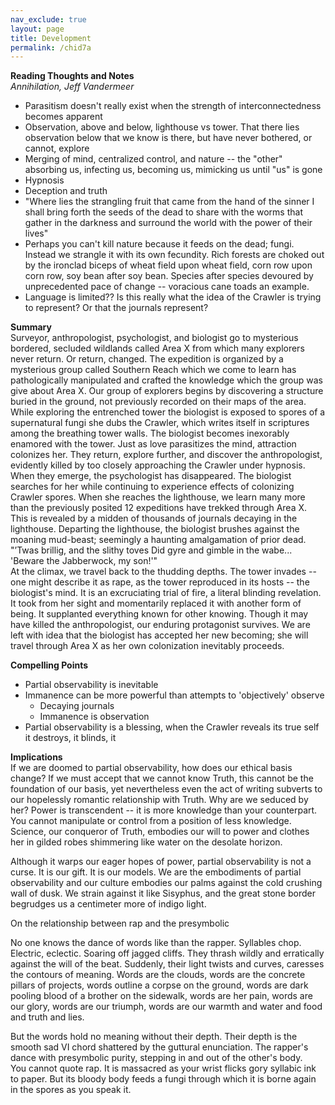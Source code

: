 ```yaml
---              
nav_exclude: true              
layout: page              
title: Development     
permalink: /chid7a  
---              
```

**Reading Thoughts and Notes**  
*Annihilation, Jeff Vandermeer*
- Parasitism doesn't really exist when the strength of interconnectedness becomes apparent 
- Observation, above and below, lighthouse vs tower. That there lies observation below that we know is there, but 
have never bothered, or cannot, explore
- Merging of mind, centralized control, and nature -- the "other" absorbing us, infecting us, becoming us, mimicking us 
until "us" is gone
- Hypnosis
- Deception and truth
- "Where lies the strangling fruit that came from the hand of the sinner I shall bring forth the seeds of the dead to 
share with the worms that gather in the darkness and surround the world with the power of their lives"
- Perhaps you can't kill nature because it feeds on the dead; fungi. Instead we strangle it with its own fecundity.
Rich forests are choked out by the ironclad biceps of wheat field upon wheat field, corn row upon corn row, soy bean after soy bean.
Species after species devoured by unprecedented pace of change -- voracious cane toads an example.
- Language is limited?? Is this really what the idea of the Crawler is trying to represent? Or that the journals represent?

**Summary**  
Surveyor, anthropologist, psychologist, and biologist go to mysterious bordered, secluded wildlands called Area X from which many 
explorers never return. Or return, changed. The expedition is organized by a mysterious group called Southern Reach which we 
come to learn has pathologically manipulated and crafted the knowledge which the group was give about Area X. Our group of explorers 
begins by discovering a structure buried in the ground, not previously recorded on their maps of the area. While exploring the entrenched tower
the biologist is exposed to spores of a supernatural fungi she dubs the Crawler, which writes itself in scriptures among the breathing tower walls. The biologist
becomes inexorably enamored with the tower. Just as love parasitizes the mind, attraction colonizes her. They return, explore further, and
 discover the anthropologist, evidently killed by too closely approaching the Crawler under hypnosis. When they emerge, the psychologist 
has disappeared. The biologist searches for her while continuing to experience effects of colonizing Crawler spores. When she reaches the lighthouse,
we learn many more than the previously posited 12 expeditions have trekked through Area X. 
This is revealed by a midden of thousands of journals decaying in the lighthouse. Departing the lighthouse, the biologist brushes against the moaning
mud-beast; seemingly a haunting amalgamation of prior dead. "’Twas brillig, and the slithy toves Did gyre and gimble in the wabe... 'Beware the Jabberwock, my son!'"   
At the climax, we travel back to the thudding depths. The tower invades -- one might describe it as rape, as the tower reproduced in its
hosts -- the biologist's mind. It is an excruciating trial of fire, a literal blinding revelation. It took from her sight and momentarily replaced it
with another form of being. It supplanted everything known for other knowing. Though it may have killed the anthropologist, our enduring protagonist
survives. We are left with idea that the biologist has accepted her new becoming; she will travel through Area X as her own colonization inevitably proceeds.
  
**Compelling Points** 
- Partial observability is inevitable
- Immanence can be more powerful than attempts to 'objectively' observe
    - Decaying journals
    - Immanence is observation
- Partial observability is a blessing, when the Crawler reveals its true self it destroys, it blinds, it 
 
**Implications**  
If we are doomed to partial observability, how does our ethical basis change? If we must accept that we cannot know Truth, this cannot be
the foundation of our basis, yet nevertheless even the act of writing subverts to our hopelessly romantic relationship with Truth.
Why are we seduced by her?
Power is transcendent -- it is more knowledge than your counterpart. You cannot manipulate or control from a position of less knowledge.
Science, our conqueror of Truth, embodies our will to power and clothes her in gilded robes shimmering like water on the desolate horizon.

Although it warps our eager hopes of power, partial observability is not a curse. It is our gift. It is our models. We are the embodiments of partial
observability and our culture embodies our palms against the cold crushing wall of dusk. We strain against it like Sisyphus, and the great stone border
begrudges us a centimeter more of indigo light.

On the relationship between rap and the presymbolic

No one knows the dance of words like than the rapper. 
Syllables chop. Electric, eclectic. Soaring off jagged cliffs. They thrash wildly and erratically against the 
will of the beat. Suddenly, their light twists and curves, caresses the contours of meaning. Words are the clouds, words are the concrete pillars
of projects, words outline a corpse on the ground, words are dark pooling blood of a brother on the sidewalk, words are her pain, words are our glory, 
words are our triumph, words are our warmth and water and food and truth and lies.

But the words hold no meaning without their depth. Their depth is the smooth sad VI chord shattered by the guttural enunciation. The rapper's dance with
presymbolic purity, stepping in and out of the other's body.  
You cannot quote rap. It is massacred as your wrist flicks gory syllabic ink to paper. But its bloody body
feeds a fungi through which it is borne again in the spores as you speak it.
